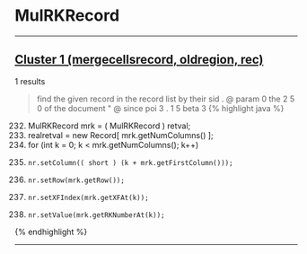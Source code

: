 # MulRKRecord

***

## [Cluster 1 (mergecellsrecord, oldregion, rec)](./1)
1 results
> find the given record in the record list by their sid . @ param 0 the 2 5 0 of the document " @ since poi 3 . 1 5 beta 3 
{% highlight java %}
232. MulRKRecord mrk = ( MulRKRecord ) retval;
234. realretval = new Record[ mrk.getNumColumns() ];
235. for (int k = 0; k < mrk.getNumColumns(); k++)
239.     nr.setColumn(( short ) (k + mrk.getFirstColumn()));
240.     nr.setRow(mrk.getRow());
241.     nr.setXFIndex(mrk.getXFAt(k));
242.     nr.setValue(mrk.getRKNumberAt(k));
{% endhighlight %}

***

